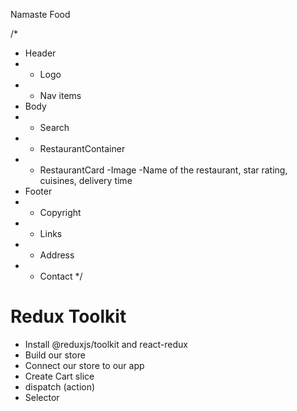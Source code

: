 Namaste Food

/*
* Header
*  - Logo
*  - Nav items
* Body
*  - Search
*  - RestaurantContainer
*    - RestaurantCard
       -Image
       -Name of the restaurant, star rating, cuisines, delivery time 
* Footer
*  - Copyright
*  - Links
*  - Address
*  - Contact
*/

# Redux Toolkit
- Install @reduxjs/toolkit and react-redux 
- Build our store
- Connect our store to our app
- Create Cart slice
- dispatch (action)
- Selector


